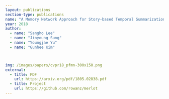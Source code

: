 ```yaml
---
layout: publications
section-type: publications
name: "A Memory Network Approach for Story-based Temporal Summarization of 360° Videos"
year: 2018
author:
  - name: "Sangho Lee"
  - name: "Jinyoung Sung"
  - name: "Youngjae Yu"
  - name: "Gunhee Kim"



img: /images/papers/cvpr18_pfmn-300x150.png
external:
  - title: PDF
    url: https://arxiv.org/pdf/1805.02838.pdf
  - title: Project
    url: https://github.com/rowanz/merlot   
---
```



